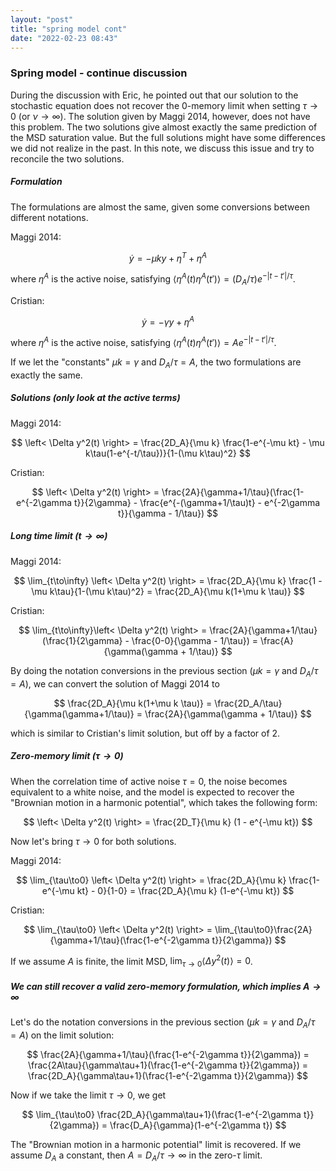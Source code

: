 ```yaml
---
layout: "post"
title: "spring model cont"
date: "2022-02-23 08:43"
---
```


### Spring model - continue discussion

During the discussion with Eric, he pointed out that our solution to the stochastic equation does not recover the 0-memory limit when setting $\tau\to0$ (or $\nu\to\infty$). The solution given by Maggi 2014, however, does not have this problem. The two solutions give almost exactly the same prediction of the MSD saturation value. But the full solutions might have some differences we did not realize in the past. In this note, we discuss this issue and try to reconcile the two solutions.

##### Formulation

The formulations are almost the same, given some conversions between different notations.

Maggi 2014:

$$
\dot y = -\mu ky + \eta^T + \eta^A
$$

where $\eta^A$ is the active noise, satisfying $\left< \eta^A(t)\eta^A(t') \right>=(D_A/\tau)e^{-|t-t'|/\tau}$.

Cristian:

$$
\dot y = -\gamma y + \eta^A
$$

where $\eta^A$ is the active noise, satisfying $\left< \eta^A(t)\eta^A(t') \right>=Ae^{-|t-t'|/\tau}$.

If we let the "constants" $\mu k = \gamma$ and $D_A/\tau=A$, the two formulations are exactly the same.

##### Solutions (only look at the active terms)

Maggi 2014:

$$
\left< \Delta y^2(t) \right> = \frac{2D_A}{\mu k} \frac{1-e^{-\mu kt} - \mu k\tau(1-e^{-t/\tau})}{1-(\mu k\tau)^2}
$$

Cristian:

$$
\left< \Delta y^2(t) \right> = \frac{2A}{\gamma+1/\tau}(\frac{1-e^{-2\gamma t}}{2\gamma} - \frac{e^{-(\gamma+1/\tau)t} - e^{-2\gamma t}}{\gamma - 1/\tau})
$$

##### Long time limit ($t\to\infty$)

Maggi 2014:

$$
\lim_{t\to\infty} \left< \Delta y^2(t) \right>  = \frac{2D_A}{\mu k} \frac{1 - \mu k\tau}{1-(\mu k\tau)^2} = \frac{2D_A}{\mu k(1+\mu k \tau)}
$$

Cristian:

$$
\lim_{t\to\infty}\left< \Delta y^2(t) \right> = \frac{2A}{\gamma+1/\tau}(\frac{1}{2\gamma} - \frac{0-0}{\gamma - 1/\tau}) = \frac{A}{\gamma(\gamma + 1/\tau)}
$$

By doing the notation conversions in the previous section ($\mu k = \gamma$ and $D_A/\tau=A$), we can convert the solution of Maggi 2014 to

$$
\frac{2D_A}{\mu k(1+\mu k \tau)} = \frac{2D_A/\tau}{\gamma(\gamma+1/\tau)} = \frac{2A}{\gamma(\gamma + 1/\tau)}
$$

which is similar to Cristian's limit solution, but off by a factor of 2.

##### Zero-memory limit ($\tau\to 0$)

When the correlation time of active noise $\tau=0$, the noise becomes equivalent to a white noise, and the model is expected to recover the "Brownian motion in a harmonic potential", which takes the following form:

$$
\left< \Delta y^2(t) \right> = \frac{2D_T}{\mu k} (1 - e^{-\mu kt})
$$

Now let's bring $\tau\to0$ for both solutions.

Maggi 2014:

$$
\lim_{\tau\to0} \left< \Delta y^2(t) \right> = \frac{2D_A}{\mu k}  \frac{1-e^{-\mu kt} - 0}{1-0} = \frac{2D_A}{\mu k} (1-e^{-\mu kt})
$$

Cristian:

$$
\lim_{\tau\to0} \left< \Delta y^2(t) \right> =  \lim_{\tau\to0}\frac{2A}{\gamma+1/\tau}(\frac{1-e^{-2\gamma t}}{2\gamma})
$$

If we assume $A$ is finite, the limit MSD, $\lim_{\tau\to0} \left< \Delta y^2(t) \right>=0$.

##### We can still recover a valid zero-memory formulation, which implies $A\to\infty$

Let's do the notation conversions in the previous section ($\mu k = \gamma$ and $D_A/\tau=A$) on the limit solution:

$$
\frac{2A}{\gamma+1/\tau}(\frac{1-e^{-2\gamma t}}{2\gamma}) = \frac{2A\tau}{\gamma\tau+1}(\frac{1-e^{-2\gamma t}}{2\gamma}) = \frac{2D_A}{\gamma\tau+1}(\frac{1-e^{-2\gamma t}}{2\gamma})
$$

Now if we take the limit $\tau\to0$, we get

$$
\lim_{\tau\to0} \frac{2D_A}{\gamma\tau+1}(\frac{1-e^{-2\gamma t}}{2\gamma}) = \frac{D_A}{\gamma}(1-e^{-2\gamma t})
$$

The "Brownian motion in a harmonic potential" limit is recovered. If we assume $D_A$ a constant, then $A=D_A/\tau \to \infty$ in the zero-$\tau$ limit.
